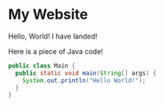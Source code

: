 # My Website
Hello, World! I have landed!

Here is a piece of Java code!
```java
public class Main {
  public static void main(String[] args) {
    System.out.println("Hello World!");
  }
}
```
